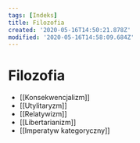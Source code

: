 ```yaml
---
tags: [Indeks]
title: Filozofia
created: '2020-05-16T14:50:21.878Z'
modified: '2020-05-16T14:58:09.684Z'
---
```


# Filozofia

* [[Konsekwencjalizm]]
* [[Utylitaryzm]]
* [[Relatywizm]]
* [[Libertarianizm]]
* [[Imperatyw kategoryczny]]
